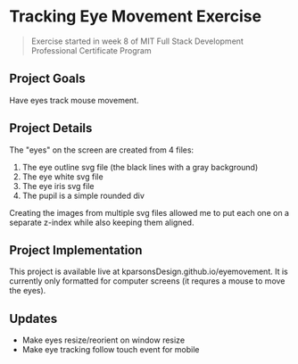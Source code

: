 # Tracking Eye Movement Exercise
> Exercise started in week 8 of MIT Full Stack Development Professional Certificate Program

## Project Goals
Have eyes track mouse movement.

## Project Details
The "eyes" on the screen are created from 4 files:
1. The eye outline svg file (the black lines with a gray background)
2. The eye white svg file
3. The eye iris svg file
4. The pupil is a simple rounded div

Creating the images from multiple svg files allowed me to put each one on a separate z-index while also keeping them aligned.

## Project Implementation
This project is available live at kparsonsDesign.github.io/eyemovement.
It is currently only formatted for computer screens (it requres a mouse to move the eyes).

## Updates
- Make eyes resize/reorient on window resize
- Make eye tracking follow touch event for mobile
